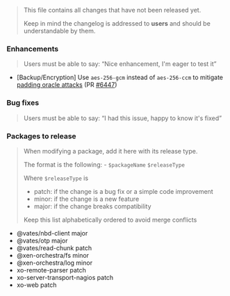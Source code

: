 > This file contains all changes that have not been released yet.
>
> Keep in mind the changelog is addressed to **users** and should be
> understandable by them.

### Enhancements
> Users must be able to say: “Nice enhancement, I'm eager to test it”
- [Backup/Encryption] Use `aes-256-gcm` instead of `aes-256-ccm` to mitigate [padding oracle attacks](https://en.wikipedia.org/wiki/Padding_oracle_attack) (PR [#6447](https://github.com/vatesfr/xen-orchestra/pull/6447))
### Bug fixes

> Users must be able to say: “I had this issue, happy to know it's fixed”

### Packages to release

> When modifying a package, add it here with its release type.
>
> The format is the following: - `$packageName` `$releaseType`
>
> Where `$releaseType` is
>
> - patch: if the change is a bug fix or a simple code improvement
> - minor: if the change is a new feature
> - major: if the change breaks compatibility
>
> Keep this list alphabetically ordered to avoid merge conflicts

<!--packages-start-->

- @vates/nbd-client major
- @vates/otp major
- @vates/read-chunk patch
- @xen-orchestra/fs minor
- @xen-orchestra/log minor
- xo-remote-parser patch
- xo-server-transport-nagios patch
- xo-web patch

<!--packages-end-->
